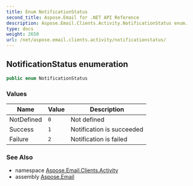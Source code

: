 ```yaml
---
title: Enum NotificationStatus
second_title: Aspose.Email for .NET API Reference
description: Aspose.Email.Clients.Activity.NotificationStatus enum. 
type: docs
weight: 2650
url: /net/aspose.email.clients.activity/notificationstatus/
---
```

## NotificationStatus enumeration

```csharp
public enum NotificationStatus
```

### Values

| Name | Value | Description |
| --- | --- | --- |
| NotDefined | `0` | Not defined |
| Success | `1` | Notification is succeeded |
| Failure | `2` | Notification is failed |

### See Also

* namespace [Aspose.Email.Clients.Activity](../../aspose.email.clients.activity/)
* assembly [Aspose.Email](../../)


